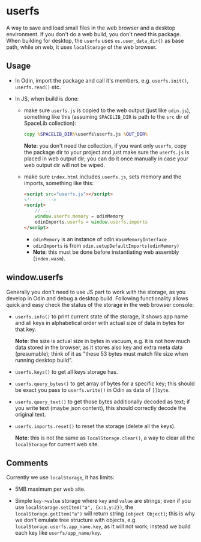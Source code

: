 # userfs

A way to save and load small files in the web browser and a desktop environment. If you don't do a web build, you don't need this package. When building for desktop, the `userfs` uses `os.user_data_dir()` as base path, while on web, it uses `localStorage` of the web browser.

## Usage

- In Odin, import the package and call it's members, e.g. `userfs.init()`, `userfs.read()` etc.

- In JS, when build is done:

    + make sure `userfs.js` is copied to the web output (just like `odin.js`), something like this (assuming `SPACELIB_DIR` is path to the `src` dir of SpaceLib collection):
        ```cmd
        copy %SPACELIB_DIR%\userfs\userfs.js %OUT_DIR%
        ```
        __Note__: you don't need the collection, if you want only `userfs`, copy the package dir to your project and just make sure the `userfs.js` is placed in web output dir; you can do it once manually in case your web output dir will not be wiped.

    + make sure `index.html` includes `userfs.js`, sets memory and the imports, something like this:
        ```html
        <script src="userfs.js"></script>
        <!-- ... -->
        <script>
            // ...
            window.userfs.memory = odinMemory
            odinImports.userfs = window.userfs.imports
        </script>
        ```
        - `odinMemory` is an instance of odin.`WasmMemoryInterface`
        - `odinImports` is from `odin.setupDefaultImports(odinMemory)`
        - __Note__: this must be done before instantiating web assembly (`index.wasm`).

## window.userfs

Generally you don't need to use JS part to work with the storage, as you develop in Odin and debug a desktop build. Following functionality allows quick and easy check the status of the storage in the web browser console:

- `userfs.info()` to print current state of the storage, it shows app name and all keys in alphabetical order with actual size of data in bytes for that key.

    __Note__: the size is actual size in bytes in vacuum, e.g. it is not how much data stored in the browser, as it stores also key and extra meta data (presumable); think of it as "these 53 bytes must match file size when running desktop build".

- `userfs.keys()` to get all keys storage has.

- `userfs.query_bytes()` to get array of bytes for a specific key; this should be exact you pass to `userfs.write()` in Odin as data of `[]byte`.

- `userfs.query_text()` to get those bytes additionally decoded as text; if you write text (maybe json content), this should correctly decode the original text.

- `userfs.imports.reset()` to reset the storage (delete all the keys).

    __Note__: this is not the same as `localStorage.clear()`, a way to clear all the `localStorage` for current web site.

## Comments

Currently we use `localStorage`, it has limits:

- 5MB maximum per web site.

- Simple `key->value` storage where `key` and `value` are strings; even if you use `localStorage.setItem("a", {x:1,y:2})`, the `localStorage.getItem("a")` will return string `[object Object]`; this is why we don't emulate tree structure with objects, e.g. `localStorage.userfs.app_name.key`, as it will not work; instead we build each key like `userfs/app_name/key`.

